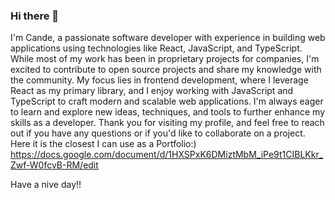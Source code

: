 ### Hi there 👋
I'm Cande, a passionate software developer with experience in building web applications using technologies like React, JavaScript, and TypeScript. While most of my work has been in proprietary projects for companies, I'm excited to contribute to open source projects and share my knowledge with the community. My focus lies in frontend development, where I leverage React as my primary library, and I enjoy working with JavaScript and TypeScript to craft modern and scalable web applications. I'm always eager to learn and explore new ideas, techniques, and tools to further enhance my skills as a developer. Thank you for visiting my profile, and feel free to reach out if you have any questions or if you'd like to collaborate on a project.
Here it is the closest I can use as a Portfolio:) https://docs.google.com/document/d/1HXSPxK6DMiztMbM_iPe9t1CIBLKkr_Zwf-W0fcvB-RM/edit 

Have a nive day!!

<!--
**sanchezcande/sanchezcande** is a ✨ _special_ ✨ repository because its `README.md` (this file) appears on your GitHub profile.

### ⚙️ &nbsp;GitHub Analytics

<p align="center">
<a href="https://github.com/sanchezcande">
  <img height="180em" src="https://github-readme-stats-eight-theta.vercel.app/api?username=sanchezcande&show_icons=true&theme=algolia&include_all_commits=true&count_private=true"/>
  <img height="180em" src="https://github-readme-stats-eight-theta.vercel.app/api/top-langs/?username=sanchezcande&layout=compact&langs_count=8&theme=algolia"/>
</a>
</p>
